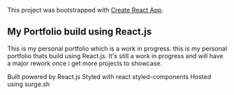 This project was bootstrapped with [Create React App](https://github.com/facebook/create-react-app).

## My Portfolio build using React.js

This is my personal portfolio which is a work in progress. 
this is my personal portfolio thats build using React.js. It's still a work in progress and will have a major rework once i get more projects to showcase.

Built powered by React.js
Styled with react styled-components
Hosted using surge.sh
